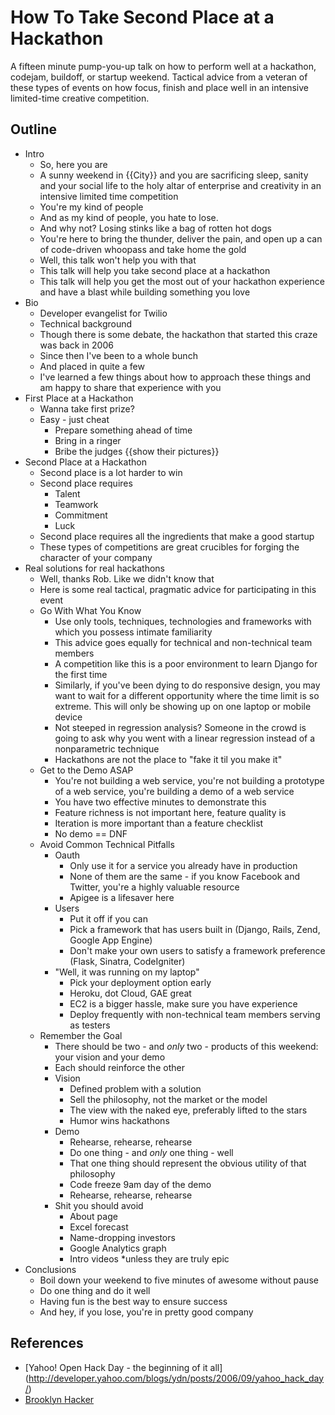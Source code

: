 How To Take Second Place at a Hackathon
========================================

A fifteen minute pump-you-up talk on how to perform well at a hackathon,
codejam, buildoff, or startup weekend.  Tactical advice from a veteran of these
types of events on how focus, finish and place well in an intensive limited-time
creative competition. 



Outline
--------------------

- Intro
    - So, here you are
    - A sunny weekend in {{City}} and you are sacrificing sleep, sanity and your
      social life to the holy altar of enterprise and creativity in an intensive
      limited time competition
    - You're my kind of people
    - And as my kind of people, you hate to lose.
    - And why not?  Losing stinks like a bag of rotten hot dogs
    - You're here to bring the thunder, deliver the pain, and open up a can of
      code-driven whoopass and take home the gold
    - Well, this talk won't help you with that
    - This talk will help you take second place at a hackathon
    - This talk will help you get the most out of your hackathon experience and
      have a blast while building something you love
- Bio
    - Developer evangelist for Twilio
    - Technical background
    - Though there is some debate, the hackathon that started this craze was
      back in 2006 
    - Since then I've been to a whole bunch
    - And placed in quite a few
    - I've learned a few things about how to approach these things and am happy
      to share that experience with you
- First Place at a Hackathon
    - Wanna take first prize?
    - Easy - just cheat
        - Prepare something ahead of time
        - Bring in a ringer
        - Bribe the judges {{show their pictures}}
- Second Place at a Hackathon
    - Second place is a lot harder to win
    - Second place requires
        - Talent
        - Teamwork
        - Commitment
        - Luck
    - Second place requires all the ingredients that make a good startup
    - These types of competitions are great crucibles for forging the character
      of your company
- Real solutions for real hackathons
    - Well, thanks Rob.  Like we didn't know that
    - Here is some real tactical, pragmatic advice for participating in this
      event
    - Go With What You Know
        - Use only tools, techniques, technologies and frameworks with which you
          possess intimate familiarity
        - This advice goes equally for technical and non-technical team members
        - A competition like this is a poor environment to learn Django for the
          first time
        - Similarly, if you've been dying to do responsive design, you may want
          to wait for a different opportunity where the time limit is so
          extreme.  This will only be showing up on one laptop or mobile device
        - Not steeped in regression analysis?  Someone in the crowd is going to
          ask why you went with a linear regression instead of a nonparametric
          technique
        - Hackathons are not the place to "fake it til you make it"
    - Get to the Demo ASAP
        - You're not building a web service, you're not building a prototype of
          a web service, you're building a demo of a web service
        - You have two effective minutes to demonstrate this
        - Feature richness is not important here, feature quality is
        - Iteration is more important than a feature checklist
        - No demo == DNF
    - Avoid Common Technical Pitfalls 
        - Oauth
            - Only use it for a service you already have in production
            - None of them are the same - if you know Facebook and Twitter,
              you're a highly valuable resource
            - Apigee is a lifesaver here
        - Users
            - Put it off if you can
            - Pick a framework that has users built in (Django, Rails,
              Zend, Google App Engine)
            - Don't make your own users to satisfy a framework preference
              (Flask, Sinatra, CodeIgniter)
        - "Well, it was running on my laptop"
            - Pick your deployment option early
            - Heroku, dot Cloud, GAE great
            - EC2 is a bigger hassle, make sure you have experience
            - Deploy frequently with non-technical team members serving as
              testers
    - Remember the Goal
        - There should be two - and _only_ two - products of this weekend: your
          vision and your demo
        - Each should reinforce the other
        - Vision
            - Defined problem with a solution
            - Sell the philosophy, not the market or the model
            - The view with the naked eye, preferably lifted to the stars
            - Humor wins hackathons
        - Demo
            - Rehearse, rehearse, rehearse
            - Do one thing - and _only_ one thing - well
            - That one thing should represent the obvious utility of that
              philosophy
            - Code freeze 9am day of the demo
            - Rehearse, rehearse, rehearse
        - Shit you should avoid
            - About page
            - Excel forecast
            - Name-dropping investors
            - Google Analytics graph
            - Intro videos *unless they are truly epic
- Conclusions
    - Boil down your weekend to five minutes of awesome without pause
    - Do one thing and do it well
    - Having fun is the best way to ensure success
    - And hey, if you lose, you're in pretty good company


References
--------------------

* [Yahoo! Open Hack Day - the beginning of it all]
(http://developer.yahoo.com/blogs/ydn/posts/2006/09/yahoo_hack_day/)
* [Brooklyn Hacker](http://www.brooklynhacker.com) 
